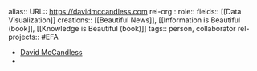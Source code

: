 alias::
URL:: https://davidmccandless.com
rel-org::
role::
fields:: [[Data Visualization]] 
creations:: [[Beautiful News]], [[Information is Beautiful (book]], [[Knowledge is Beautiful (book)]] 
tags:: person, collaborator
rel-projects:: #EFA 


- [David McCandless](https://davidmccandless.com/)
-